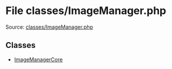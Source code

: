 File classes/ImageManager.php
=========

Source: [classes/ImageManager.php](https://github.com/PrestaShop/PrestaShop/blob/1.6.0.12/classes/ImageManager.php)


Classes
-------

* [ImageManagerCore](class.ImageManagerCore.md)

